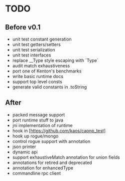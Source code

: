 TODO
====

Before v0.1
-----------
* unit test constant generation
* unit test getters/setters
* unit test serialization
* unit test interfaces
* replace __Type style escaping with \`Type\`
* audit match exhaustiveness
* port one of Kenton's benchmarks
* write basic runtime docs
* support top level consts
* generate valid constants in .toString

After
-----
* packed message support
* port runtime stuff to java
* jni implementation of runtime
* hook in [https://github.com/kaos/capnp_test]
* hook up rogue/mongo
* control rogue support with annotation
* json printer
* dynamic api
* support exhaustiveMatch annotation for union fields
* annotations for retired and deprecated
* annotation for enhancedType
* commandline rpc client
